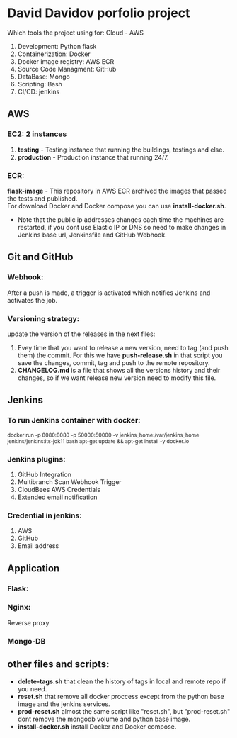 # David Davidov porfolio project 
Which tools the project using for: Cloud - AWS
1. Development: Python flask
2. Containerization: Docker
3. Docker image registry: AWS ECR
4. Source Code Managment: GitHub
5. DataBase: Mongo
6. Scripting: Bash
7. CI/CD: jenkins

## AWS 
### EC2: 2 instances
1. **testing** - Testing instance that running the buildings, testings and else.
2. **production** - Production instance that running 24/7.

### ECR: 
**flask-image** - This repository in AWS ECR archived the images that passed the tests and published.<br />
For download Docker and Docker compose you can use **install-docker.sh**.

* Note that the public ip addresses changes each time the machines are restarted, if you dont use Elastic IP or DNS so need to make changes in Jenkins base url, Jenkinsfile and GitHub Webhook.

## Git and GitHub
### Webhook: 
After a push is made, a trigger is activated which notifies Jenkins and activates the job.
### Versioning strategy: 
update the version of the releases in the next files:
1. Evey time that you want to release a new version, need to tag (and push them) the commit. For this we have **push-release.sh** in that script you save the changes, commit, tag and push to the remote repository.
2. **CHANGELOG.md** is a file that shows all the versions history and their changes, so if we want release new version need to modify this file.

## Jenkins 
### To run Jenkins container with docker:
<sup>docker run -p 8080:8080 -p 50000:50000 -v jenkins_home:/var/jenkins_home jenkins/jenkins:lts-jdk11 bash apt-get update && apt-get install -y docker.io</sup>

### Jenkins plugins:
1. GitHub Integration
2. Multibranch Scan Webhook Trigger
3. CloudBees AWS Credentials
4. Extended email notification

### Credential in jenkins:
1. AWS
2. GitHub
3. Email address

## Application 
### Flask:
### Nginx:
Reverse proxy
### Mongo-DB

## other files and scripts:
* **delete-tags.sh** that clean the history of tags in local and remote repo if you need.
* **reset.sh** that remove all docker proccess except from the python base image and the jenkins services.
* **prod-reset.sh** almost the same script like "reset.sh", but "prod-reset.sh" dont remove the mongodb volume and python base image.
* **install-docker.sh** install Docker and Docker compose.